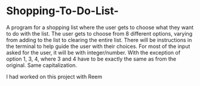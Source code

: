 # Shopping-To-Do-List-

A program for a shopping list where the user gets to choose what they want to do with the list. The user gets to choose from 8 different options, varying from adding to the list to clearing the entire list. There will be instructions in the terminal to help guide the user with their choices. For most of the input asked for the user, it will be with integer/number. With the exception of option 1, 3, 4, where 3 and 4 have to be exactly the same as from the original. Same capitalization.

I had worked on this project with Reem
